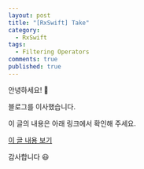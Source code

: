 ```yaml
---
layout: post
title: "[RxSwift] Take"
category: 
  - RxSwift
tags: 
  - Filtering Operators
comments: true
published: true
---
```


안녕하세요! 👋

블로그를 이사했습니다.

이 글의 내용은 아래 링크에서 확인해 주세요.

[이 글 내용 보기](https://gitminam.com/blog/ios/rxswift-take/)

감사합니다 😃